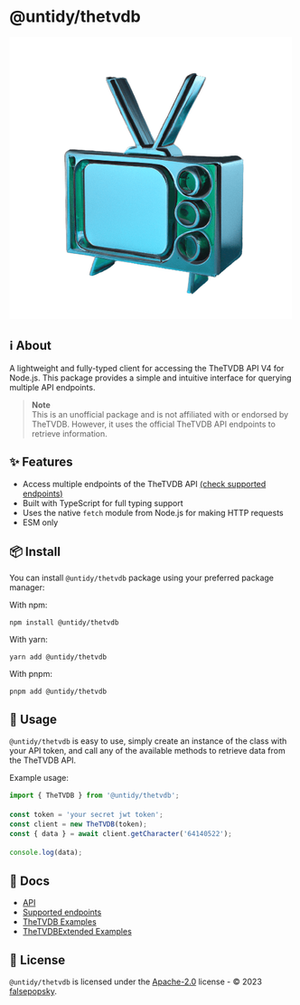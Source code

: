 # @untidy/thetvdb

![thetvdb logo](https://github.com/falsepopsky/thetvdb/blob/main/docs/public/favicon.png)

## :information_source: About

A lightweight and fully-typed client for accessing the TheTVDB API V4 for Node.js. This package
provides a simple and intuitive interface for querying multiple API endpoints.

> **Note**  
> This is an unofficial package and is not affiliated with or endorsed by TheTVDB. However, it uses
> the official TheTVDB API endpoints to retrieve information.

## :sparkles: Features

- Access multiple endpoints of the TheTVDB API
  [(check supported endpoints)](https://github.com/falsepopsky/thetvdb/blob/main/docs/endpoints.md)
- Built with TypeScript for full typing support
- Uses the native `fetch` module from Node.js for making HTTP requests
- ESM only

## :package: Install

You can install `@untidy/thetvdb` package using your preferred package manager:

With npm:

```
npm install @untidy/thetvdb
```

With yarn:

```
yarn add @untidy/thetvdb
```

With pnpm:

```
pnpm add @untidy/thetvdb
```

## :beginner: Usage

`@untidy/thetvdb` is easy to use, simply create an instance of the class with your API token, and
call any of the available methods to retrieve data from the TheTVDB API.

Example usage:

```javascript
import { TheTVDB } from '@untidy/thetvdb';

const token = 'your secret jwt token';
const client = new TheTVDB(token);
const { data } = await client.getCharacter('64140522');

console.log(data);
```

## :page_facing_up: Docs

- [API](https://untidy-thetvdb.netlify.app/api)
- [Supported endpoints](https://untidy-thetvdb.netlify.app/guide/supported-endpoints)
- [TheTVDB Examples](https://untidy-thetvdb.netlify.app/api/thetvdb)
- [TheTVDBExtended Examples](https://untidy-thetvdb.netlify.app/api/thetvdb-extended)

## :scroll: License

`@untidy/thetvdb` is licensed under the
[Apache-2.0](https://github.com/falsepopsky/thetvdb/blob/main/LICENSE) license - © 2023
[falsepopsky](https://github.com/falsepopsky).
